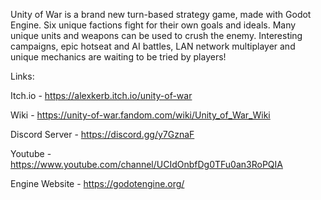 Unity of War is a brand new turn-based strategy game, made with Godot Engine. Six unique factions fight for their own goals and ideals. Many unique units and weapons can be used to crush the enemy. Interesting campaigns, epic hotseat and AI battles, LAN network multiplayer and unique mechanics are waiting to be tried by players!

Links:

Itch.io - https://alexkerb.itch.io/unity-of-war

Wiki - https://unity-of-war.fandom.com/wiki/Unity_of_War_Wiki

Discord Server - https://discord.gg/y7GznaF

Youtube - https://www.youtube.com/channel/UCIdOnbfDg0TFu0an3RoPQIA

Engine Website - https://godotengine.org/

